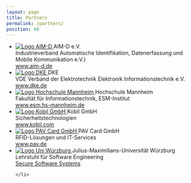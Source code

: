 ```yaml
---
layout: page
title: Partners
permalink: /partners/
position: 60
---
```

<ul class="partners">
    <li>
        <a href="https://www.aim-d.de/">
            <img src="/spoq/assets/images/DE-OS-SCH_noTagline.svg" alt="Logo AIM-D" />
        </a>
        AIM-D e.V.<br>
        Industrieverband Automatische Identifikation, Datenerfassung und Mobile Kommunikation e.V.)<br>
        <a href="https://www.aim-d.de/">www.aim-d.de</a>
    </li>
    <li>
        <a href="https://www.dke.de/de">
            <img src="/spoq/assets/images/logo-uniwue.svg" alt="Logo DKE" />
        </a>
        DKE<br>
        VDE Verband der Elektrotechnik Elektronik Informationstechnik e.V.<br>
        <a href="https://www.dke.de/de">www.dke.de</a>
    </li>
    <li>
        <a href="https://www.esm.hs-mannheim.de/institut.html">
            <img src="/spoq/assets/images/hm_CO_023_1-5.png" alt="Logo Hochschule Mannheim" />
        </a>
        Hochschule Mannheim<br>
        Fakultät für Informationstechnik, ESM-Institut<br>
        <a href="https://www.esm.hs-mannheim.de/institut.html">www.esm.hs-mannheim.de</a>
    </li>
    <li>
        <a href="https://www.kobil.com/en/index.html">
            <img src="/spoq/assets/images/logo-uniwue.svg" alt="Logo Kobil GmbH" />
        </a>
        Kobil GmbH<br>
        Sicherheitstechnologien<br>
        <a href="https://www.kobil.com/en/index.html">www.kobil.com</a>
    </li>
    <li>
        <a href="https://www.pav.de/">
            <img src="/spoq/assets/images/logo-uniwue.svg" alt="Logo PAV Card GmbH" />
        </a>
        PAV Card GmbH<br>
        RFID-Lösungen und IT-Services<br>
        <a href="https://www.pav.de/">www.pav.de</a>
    </li>
    <li>
        <a href="https://se.informatik.uni-wuerzburg.de">
            <img src="/spoq/assets/images/logo-uniwue.svg" alt="Logo Uni Würzburg" />
        </a>
        Julius-Maximilians-Universität Würzburg<br>
        Lehrstuhl für Software Engineering<br>
        <a href="https://se.informatik.uni-wuerzburg.de/secure-software-systems-group/secure-software-systems-group/">Secure Software Systems</a>
        
    </li>
</ul>
